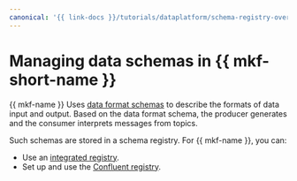 ```yaml
---
canonical: '{{ link-docs }}/tutorials/dataplatform/schema-registry-overview'
---
```


# Managing data schemas in {{ mkf-short-name }}

{{ mkf-name }} Uses [data format schemas](../concepts/managed-schema-registry.md) to describe the formats of data input and output. Based on the data format schema, the producer generates and the consumer interprets messages from topics.

Such schemas are stored in a schema registry. For {{ mkf-name }}, you can:

* Use an [integrated registry](./managed-schema-registry.md).
* Set up and use the [Confluent registry](./confluent-schema-registry.md).
